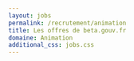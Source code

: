 ```yaml
---
layout: jobs
permalink: /recrutement/animation
title: Les offres de beta.gouv.fr
domaine: Animation
additional_css: jobs.css
---
```

